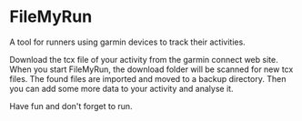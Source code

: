 # FileMyRun
A tool for runners using garmin devices to track their activities. 

Download the tcx file of your activity from the garmin connect web site.
When you start FileMyRun, the download folder will be scanned for new
tcx files. The found files are imported and moved to a backup directory.
Then you can add some more data to your activity and analyse it.

Have fun and don't forget to run.
